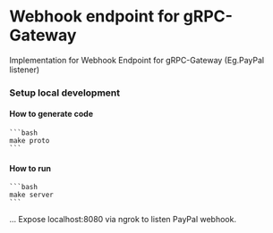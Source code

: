 # Webhook endpoint for gRPC-Gateway
Implementation for Webhook Endpoint for gRPC-Gateway (Eg.PayPal listener)
### Setup local development
####  How to generate code
    ```bash
    make proto
    ```
####  How to run
    ```bash
    make server
    ```
...
Expose localhost:8080 via ngrok to listen PayPal webhook.